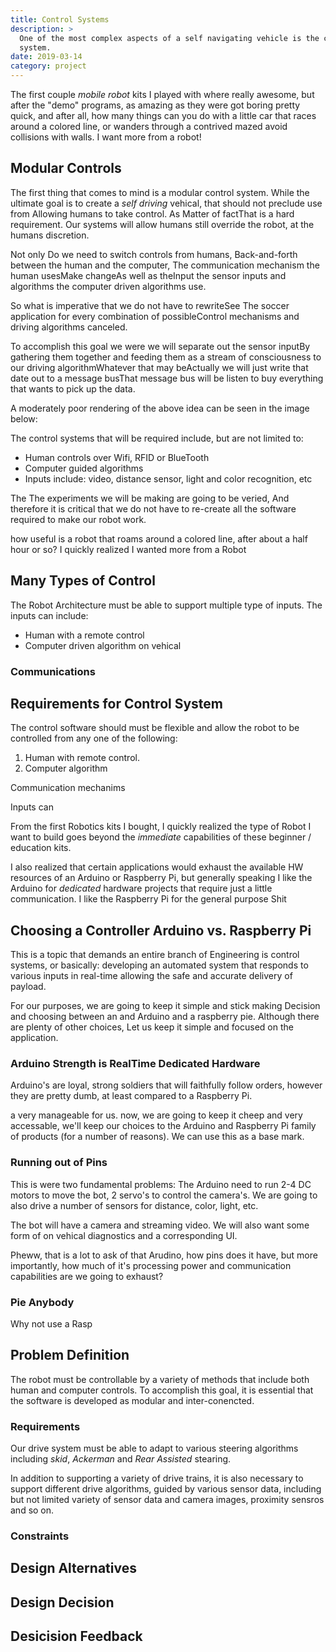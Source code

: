 ```yaml
---
title: Control Systems
description: >
  One of the most complex aspects of a self navigating vehicle is the control
  system.
date: 2019-03-14
category: project 
---
```


The first couple _mobile robot_ kits I played with where really
awesome, but after the "demo" programs, as amazing as they were got
boring pretty quick, and after all, how many things can you do with a
little car that races around a colored line, or wanders through a
contrived mazed avoid collisions with walls.  I want more from a
robot!<!--more--> 

## Modular Controls

The first thing that comes to mind is a modular control system.  While
the ultimate goal is to create a _self driving_ vehical, that should
not preclude use from Allowing humans to take control.  As Matter of
factThat is a hard requirement.  Our systems will allow humans still
override the robot, at the humans discretion. 

Not only Do we need to switch controls from humans, Back-and-forth
between the human and the computer, The communication mechanism the
human usesMake changeAs well as theInput the sensor inputs and
algorithms the computer driven algorithms use. 

So what is imperative that we do not have to rewriteSee The soccer
application for every combination of possibleControl mechanisms and
driving algorithms canceled. 

To accomplish this goal we were we will separate out the sensor
inputBy gathering them together and feeding them as a stream of
consciousness to our driving algorithmWhatever that may beActually we
will just write that date out to a message busThat message bus will be
listen to buy everything that wants to pick up the data. 

A moderately poor rendering of the above idea can be seen in the image
below:



The control systems that will be required include, but are not limited
to: 

- Human controls over Wifi, RFID or BlueTooth
- Computer guided algorithms
- Inputs include: video, distance sensor, light and color recognition, etc

The The experiments we will be making are going to be veried, And
therefore it is critical that we do not have to re-create all the
software required to make our robot work.





how useful is a robot that roams around
a colored line, after about a half hour or so?  I quickly realized I
wanted more from a Robot<!--more-->

## Many Types of Control

The Robot Architecture must be able to support multiple type of
inputs.  The inputs can include:

- Human with a remote control 
- Computer driven algorithm on vehical

### Communications



## Requirements for Control System

The control software should must be flexible and allow the robot to be
controlled from any one of the following:

1. Human with remote control.
2. Computer algorithm

Communication mechanims 

Inputs can 



From the first Robotics kits I bought, I quickly realized the type of
Robot I want to build goes beyond the _immediate_ capabilities of
these beginner / education kits. <!--more-->

I also realized that certain applications would exhaust the available
HW resources of an Arduino or Raspberry Pi, but generally speaking I like
the Arduino for _dedicated_ hardware projects that require just a
little communication.  I like the Raspberry Pi for the general purpose Shit


## Choosing a Controller Arduino vs. Raspberry Pi

This is a topic that demands an entire branch of Engineering is
control systems, or basically: developing an automated system that
responds to various inputs in real-time allowing the safe and accurate
delivery of payload.

For our purposes, we are going to keep it simple and stick making
Decision and choosing between an and Arduino and a raspberry
pie. Although there are plenty of other choices, Let us keep it simple
and focused on the application.

### Arduino Strength is RealTime Dedicated Hardware

Arduino's are loyal, strong soldiers that will faithfully follow
orders, however they are pretty dumb, at least compared to a Raspberry
Pi. 



a very manageable for us. now, we are going to keep it cheep and very accessable, we'll keep
our choices to the Arduino and Raspberry Pi family of products (for a
number of reasons).  We can use this as a base mark.

### Running out of Pins

This is were two fundamental problems: The Arduino need to run 2-4 DC
motors to move the bot, 2 servo's to control the camera's.  We are
going to also drive a number of sensors for distance, color, light,
etc.

The bot will have a camera and streaming video.  We will also want
some form of on vehical diagnostics and a corresponding UI.  

Pheww, that is a lot to ask of that Arudino, how pins does it have,
but more importantly, how much of it's processing power and
communication capabilities are we going to exhaust?

### Pie Anybody

Why not use a Rasp


## Problem Definition

The robot must be controllable by a variety of methods that include both human
and computer controls.  To accomplish this goal, it is essential that the
software is developed as modular and inter-conencted.

### Requirements 

Our drive system must be able to adapt to various steering algorithms
including _skid_, _Ackerman_ and _Rear Assisted_ stearing.

In addition to supporting a variety of drive trains, it is also necessary to
support different drive algorithms, guided by various sensor data, including
but not limited variety of sensor data and camera images, proximity sensros
and so on.

### Constraints

## Design Alternatives

## Design Decision

## Desicision Feedback
